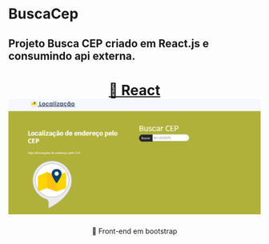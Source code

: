 # BuscaCep

## Projeto Busca CEP criado em React.js e consumindo api externa.

<h1 align="center">
    <a href="./BuscaCep.png">🔗 React</a>
    <img alt="NextLevelWeek" title="#NextLevelWeek" src="./public/assets/img/BuscaCep.png" />
</h1>
<p align="center">🚀 Front-end em bootstrap</p>